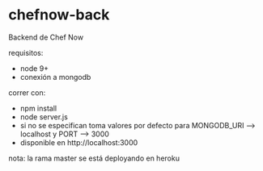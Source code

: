 # chefnow-back

Backend de Chef Now

requisitos:
* node 9+
* conexión a mongodb

correr con:
* npm install
* node server.js
* si no se especifican toma valores por defecto para MONGODB_URI --> localhost y PORT --> 3000
* disponible en http://localhost:3000

nota: la rama master se está deployando en heroku

